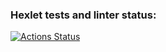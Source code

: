 ### Hexlet tests and linter status:
[![Actions Status](https://github.com/LichieLich/rails-project-lvl1/workflows/hexlet-check/badge.svg)](https://github.com/LichieLich/rails-project-lvl1/actions)
 